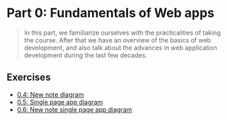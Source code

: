 # Part 0: Fundamentals of Web apps

> In this part, we familiarize ourselves with the practicalities of taking the course. After that we have an overview of the basics of web development, and also talk about the advances in web application development during the last few decades.

## Exercises

- [0.4: New note diagram](./0.4_new_note_diagram.md)
- [0.5: Single page app diagram](./0.5_spa_diagram.md)
- [0.6: New note single page app diagram](./0.6_new_note_spa_diagram.md)
